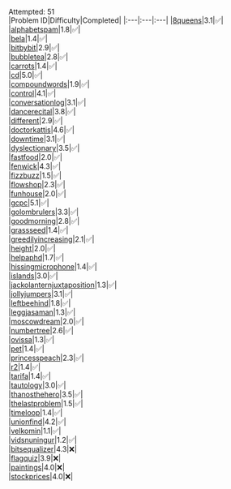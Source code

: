 Attempted: 51  
|Problem ID|Difficulty|Completed|
|:---|:---|:---|
|[8queens](https://open.kattis.com/problems/8queens)|3.1|:white_check_mark:|  
|[alphabetspam](https://open.kattis.com/problems/alphabetspam)|1.8|:white_check_mark:|  
|[bela](https://open.kattis.com/problems/bela)|1.4|:white_check_mark:|  
|[bitbybit](https://open.kattis.com/problems/bitbybit)|2.9|:white_check_mark:|  
|[bubbletea](https://open.kattis.com/problems/bubbletea)|2.8|:white_check_mark:|  
|[carrots](https://open.kattis.com/problems/carrots)|1.4|:white_check_mark:|  
|[cd](https://open.kattis.com/problems/cd)|5.0|:white_check_mark:|  
|[compoundwords](https://open.kattis.com/problems/compoundwords)|1.9|:white_check_mark:|  
|[control](https://open.kattis.com/problems/control)|4.1|:white_check_mark:|  
|[conversationlog](https://open.kattis.com/problems/conversationlog)|3.1|:white_check_mark:|  
|[dancerecital](https://open.kattis.com/problems/dancerecital)|3.8|:white_check_mark:|  
|[different](https://open.kattis.com/problems/different)|2.9|:white_check_mark:|  
|[doctorkattis](https://open.kattis.com/problems/doctorkattis)|4.6|:white_check_mark:|  
|[downtime](https://open.kattis.com/problems/downtime)|3.1|:white_check_mark:|  
|[dyslectionary](https://open.kattis.com/problems/dyslectionary)|3.5|:white_check_mark:|  
|[fastfood](https://open.kattis.com/problems/fastfood)|2.0|:white_check_mark:|  
|[fenwick](https://open.kattis.com/problems/fenwick)|4.3|:white_check_mark:|  
|[fizzbuzz](https://open.kattis.com/problems/fizzbuzz)|1.5|:white_check_mark:|  
|[flowshop](https://open.kattis.com/problems/flowshop)|2.3|:white_check_mark:|  
|[funhouse](https://open.kattis.com/problems/funhouse)|2.0|:white_check_mark:|  
|[gcpc](https://open.kattis.com/problems/gcpc)|5.1|:white_check_mark:|  
|[golombrulers](https://open.kattis.com/problems/golombrulers)|3.3|:white_check_mark:|  
|[goodmorning](https://open.kattis.com/problems/goodmorning)|2.8|:white_check_mark:|  
|[grassseed](https://open.kattis.com/problems/grassseed)|1.4|:white_check_mark:|  
|[greedilyincreasing](https://open.kattis.com/problems/greedilyincreasing)|2.1|:white_check_mark:|  
|[height](https://open.kattis.com/problems/height)|2.0|:white_check_mark:|  
|[helpaphd](https://open.kattis.com/problems/helpaphd)|1.7|:white_check_mark:|  
|[hissingmicrophone](https://open.kattis.com/problems/hissingmicrophone)|1.4|:white_check_mark:|  
|[islands](https://open.kattis.com/problems/islands)|3.0|:white_check_mark:|  
|[jackolanternjuxtaposition](https://open.kattis.com/problems/jackolanternjuxtaposition)|1.3|:white_check_mark:|  
|[jollyjumpers](https://open.kattis.com/problems/jollyjumpers)|3.1|:white_check_mark:|  
|[leftbeehind](https://open.kattis.com/problems/leftbeehind)|1.8|:white_check_mark:|  
|[leggjasaman](https://open.kattis.com/problems/leggjasaman)|1.3|:white_check_mark:|  
|[moscowdream](https://open.kattis.com/problems/moscowdream)|2.0|:white_check_mark:|  
|[numbertree](https://open.kattis.com/problems/numbertree)|2.6|:white_check_mark:|  
|[ovissa](https://open.kattis.com/problems/ovissa)|1.3|:white_check_mark:|  
|[pet](https://open.kattis.com/problems/pet)|1.4|:white_check_mark:|  
|[princesspeach](https://open.kattis.com/problems/princesspeach)|2.3|:white_check_mark:|  
|[r2](https://open.kattis.com/problems/r2)|1.4|:white_check_mark:|  
|[tarifa](https://open.kattis.com/problems/tarifa)|1.4|:white_check_mark:|  
|[tautology](https://open.kattis.com/problems/tautology)|3.0|:white_check_mark:|  
|[thanosthehero](https://open.kattis.com/problems/thanosthehero)|3.5|:white_check_mark:|  
|[thelastproblem](https://open.kattis.com/problems/thelastproblem)|1.5|:white_check_mark:|  
|[timeloop](https://open.kattis.com/problems/timeloop)|1.4|:white_check_mark:|  
|[unionfind](https://open.kattis.com/problems/unionfind)|4.2|:white_check_mark:|  
|[velkomin](https://open.kattis.com/problems/velkomin)|1.1|:white_check_mark:|  
|[vidsnuningur](https://open.kattis.com/problems/vidsnuningur)|1.2|:white_check_mark:|  
|[bitsequalizer](https://open.kattis.com/problems/bitsequalizer)|4.3|:x:|  
|[flagquiz](https://open.kattis.com/problems/flagquiz)|3.9|:x:|  
|[paintings](https://open.kattis.com/problems/paintings)|4.0|:x:|  
|[stockprices](https://open.kattis.com/problems/stockprices)|4.0|:x:|  
